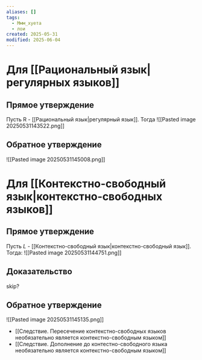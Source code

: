 ```yaml
---
aliases: []
tags:
  - Ммм_хуета
  - лои
created: 2025-05-31
modified: 2025-06-04
---
```

# Для [[Рациональный язык|регулярных языков]]
## Прямое утверждение
Пусть R - [[Рациональный язык|регулярный язык]]. Тогда
![[Pasted image 20250531143522.png]]
## Обратное утверждение
![[Pasted image 20250531145008.png]]
# Для [[Контекстно-свободный язык|контекстно-свободных языков]]
## Прямое утверждение
Пусть $L$ - [[Контекстно-свободный язык|контекстно-свободный язык]]. Тогда:
![[Pasted image 20250531144751.png]]
## Доказательство
skip?
## Обратное утверждение
![[Pasted image 20250531145135.png]]

- [[Следствие. Пересечение контекстно-свободных языков необязательно является контекстно-свободным языком]]
- [[Следствие. Дополнение до контестно-свободного языка необязательно является контекстно-свободным языком]]
